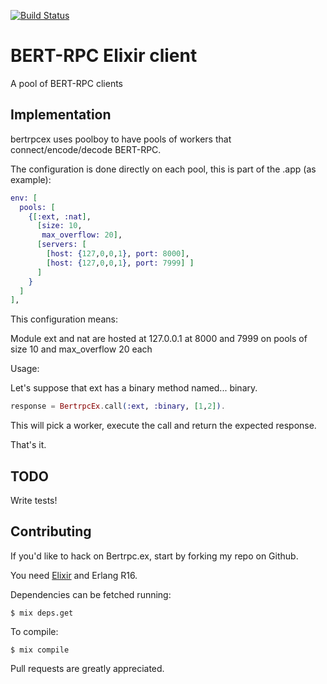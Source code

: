 [![Build Status](https://travis-ci.org/edgurgel/bertrpcex.png?branch=master)](https://travis-ci.org/edgurgel/bertrpcex)

# BERT-RPC Elixir client

A pool of BERT-RPC clients

## Implementation

bertrpcex uses poolboy to have pools of workers that connect/encode/decode BERT-RPC.

The configuration is done directly on each pool, this is part of the .app (as example):

```elixir
env: [
  pools: [
    {[:ext, :nat],
      [size: 10,
       max_overflow: 20],
      [servers: [
        [host: {127,0,0,1}, port: 8000],
        [host: {127,0,0,1}, port: 7999] ]
      ]
    }
  ]
],
```

This configuration means:

Module ext and nat are hosted at 127.0.0.1 at 8000 and 7999 on pools of size 10 and max_overflow 20 each

Usage:

Let's suppose that ext has a binary method named... binary.

```elixir
response = BertrpcEx.call(:ext, :binary, [1,2]).
```

This will pick a worker, execute the call and return the expected response.

That's it.

## TODO

Write tests!

## Contributing

If you'd like to hack on Bertrpc.ex, start by forking my repo on Github.

You need [Elixir](http://www.elixir-lang.org) and Erlang R16.

Dependencies can be fetched running:

```
$ mix deps.get
```

To compile:

```
$ mix compile
```

Pull requests are greatly appreciated.

